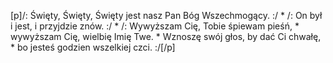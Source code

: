 [p]/: Święty, Święty, Święty jest nasz Pan Bóg Wszechmogący. :/ * /: On był i jest, i przyjdzie znów. :/ * /: Wywyższam Cię, Tobie śpiewam pieśń, * wywyższam Cię, wielbię Imię Twe. * Wznoszę swój głos, by dać Ci chwałę, * bo jesteś godzien wszelkiej czci. :/[/p]